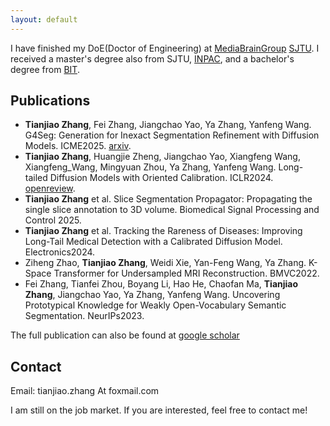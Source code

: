 ```yaml
---
layout: default
---
```

I have finished my DoE(Doctor of Engineering) at [MediaBrainGroup](https://mediabrain.sjtu.edu.cn/) [SJTU](https://www.sjtu.edu.cn/). I received a master's degree also from SJTU, [INPAC](https://inpac.sjtu.edu.cn/), and a bachelor's degree from [BIT](https://bit.edu.cn/).

## Publications
- **Tianjiao Zhang**, Fei Zhang, Jiangchao Yao, Ya Zhang, Yanfeng Wang. G4Seg: Generation for Inexact Segmentation Refinement with Diffusion Models. ICME2025. [arxiv](https://arxiv.org/abs/2506.01539).
- **Tianjiao Zhang**, Huangjie Zheng, Jiangchao Yao, Xiangfeng Wang, Xiangfeng_Wang, Mingyuan Zhou, Ya Zhang, Yanfeng Wang. Long-tailed Diffusion Models with Oriented Calibration. ICLR2024. [openreview](https://openreview.net/forum?id=NW2s5XXwXU).
- **Tianjiao Zhang** et al. Slice Segmentation Propagator: Propagating the single slice annotation to 3D volume. Biomedical Signal Processing and Control 2025. 
- **Tianjiao Zhang** et al. Tracking the Rareness of Diseases: Improving Long-Tail Medical Detection with a Calibrated Diffusion Model. Electronics2024.
- Ziheng Zhao, **Tianjiao Zhang**, Weidi Xie, Yan-Feng Wang, Ya Zhang. K-Space Transformer for Undersampled MRI Reconstruction. BMVC2022.
- Fei Zhang, Tianfei Zhou, Boyang Li, Hao He, Chaofan Ma, **Tianjiao Zhang**, Jiangchao Yao, Ya Zhang, Yanfeng Wang. Uncovering Prototypical Knowledge for Weakly Open-Vocabulary Semantic Segmentation. NeurIPs2023.

The full publication can also be found at [google scholar](https://scholar.google.com/citations?user=L_B-PMAAAAAJ&hl=zh-CN)


## Contact
Email: tianjiao.zhang At foxmail.com

I am still on the job market. If you are interested, feel free to contact me!

